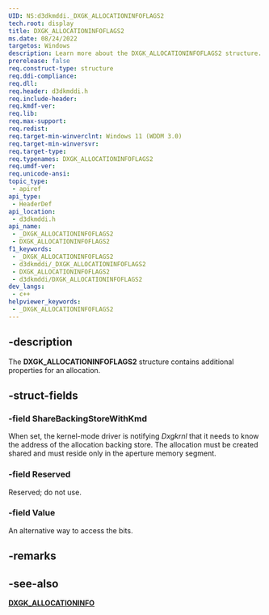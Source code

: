 ```yaml
---
UID: NS:d3dkmddi._DXGK_ALLOCATIONINFOFLAGS2
tech.root: display
title: DXGK_ALLOCATIONINFOFLAGS2
ms.date: 08/24/2022
targetos: Windows
description: Learn more about the DXGK_ALLOCATIONINFOFLAGS2 structure.
prerelease: false
req.construct-type: structure
req.ddi-compliance: 
req.dll: 
req.header: d3dkmddi.h
req.include-header: 
req.kmdf-ver: 
req.lib: 
req.max-support: 
req.redist: 
req.target-min-winverclnt: Windows 11 (WDDM 3.0)
req.target-min-winversvr: 
req.target-type: 
req.typenames: DXGK_ALLOCATIONINFOFLAGS2
req.umdf-ver: 
req.unicode-ansi: 
topic_type:
 - apiref
api_type:
 - HeaderDef
api_location:
 - d3dkmddi.h
api_name:
 - _DXGK_ALLOCATIONINFOFLAGS2
 - DXGK_ALLOCATIONINFOFLAGS2
f1_keywords:
 - _DXGK_ALLOCATIONINFOFLAGS2
 - d3dkmddi/_DXGK_ALLOCATIONINFOFLAGS2
 - DXGK_ALLOCATIONINFOFLAGS2
 - d3dkmddi/DXGK_ALLOCATIONINFOFLAGS2
dev_langs:
 - c++
helpviewer_keywords:
 - _DXGK_ALLOCATIONINFOFLAGS2
---
```


## -description

The **DXGK_ALLOCATIONINFOFLAGS2** structure contains additional properties for an allocation.

## -struct-fields

### -field ShareBackingStoreWithKmd

When set, the kernel-mode driver is notifying *Dxgkrnl* that it needs to know the address of the allocation backing store. The allocation must be created shared and must reside only in the aperture memory segment.

### -field Reserved

Reserved; do not use.

### -field Value

An alternative way to access the bits.

## -remarks

## -see-also

[**DXGK_ALLOCATIONINFO**](ns-d3dkmddi-_dxgk_allocationinfo.md)
